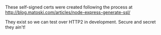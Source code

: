 These self-signed certs were created following the process at
http://blog.matoski.com/articles/node-express-generate-ssl/

They exist so we can test over HTTP2 in development. Secure and secret they ain't!
